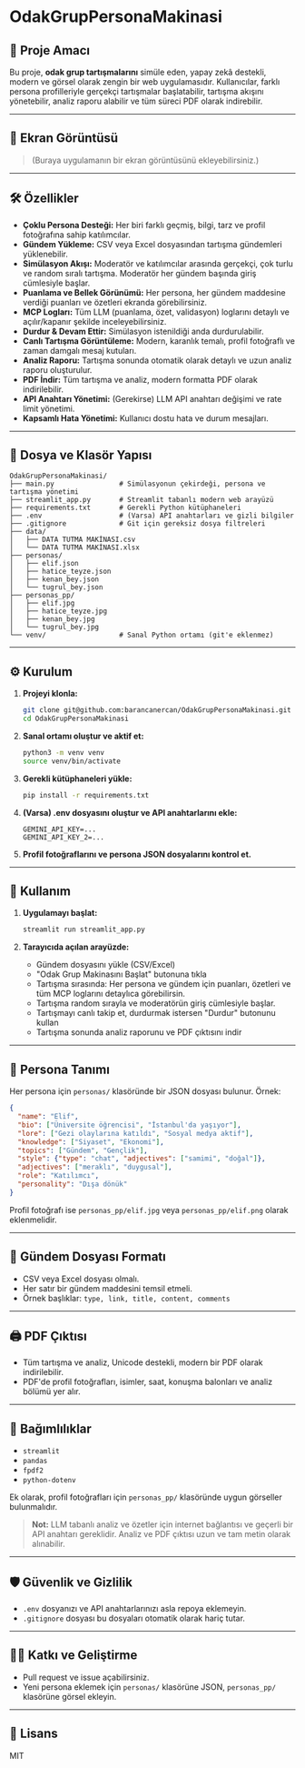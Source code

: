 # OdakGrupPersonaMakinasi

## 🚀 Proje Amacı

Bu proje, **odak grup tartışmalarını** simüle eden, yapay zekâ destekli, modern ve görsel olarak zengin bir web uygulamasıdır. Kullanıcılar, farklı persona profilleriyle gerçekçi tartışmalar başlatabilir, tartışma akışını yönetebilir, analiz raporu alabilir ve tüm süreci PDF olarak indirebilir.

---

## 📸 Ekran Görüntüsü

> (Buraya uygulamanın bir ekran görüntüsünü ekleyebilirsiniz.)

---

## 🛠️ Özellikler

- **Çoklu Persona Desteği:** Her biri farklı geçmiş, bilgi, tarz ve profil fotoğrafına sahip katılımcılar.
- **Gündem Yükleme:** CSV veya Excel dosyasından tartışma gündemleri yüklenebilir.
- **Simülasyon Akışı:** Moderatör ve katılımcılar arasında gerçekçi, çok turlu ve random sıralı tartışma. Moderatör her gündem başında giriş cümlesiyle başlar.
- **Puanlama ve Bellek Görünümü:** Her persona, her gündem maddesine verdiği puanları ve özetleri ekranda görebilirsiniz.
- **MCP Logları:** Tüm LLM (puanlama, özet, validasyon) loglarını detaylı ve açılır/kapanır şekilde inceleyebilirsiniz.
- **Durdur & Devam Ettir:** Simülasyon istenildiği anda durdurulabilir.
- **Canlı Tartışma Görüntüleme:** Modern, karanlık temalı, profil fotoğraflı ve zaman damgalı mesaj kutuları.
- **Analiz Raporu:** Tartışma sonunda otomatik olarak detaylı ve uzun analiz raporu oluşturulur.
- **PDF İndir:** Tüm tartışma ve analiz, modern formatta PDF olarak indirilebilir.
- **API Anahtarı Yönetimi:** (Gerekirse) LLM API anahtarı değişimi ve rate limit yönetimi.
- **Kapsamlı Hata Yönetimi:** Kullanıcı dostu hata ve durum mesajları.

---

## 📂 Dosya ve Klasör Yapısı

```
OdakGrupPersonaMakinasi/
├── main.py                # Simülasyonun çekirdeği, persona ve tartışma yönetimi
├── streamlit_app.py       # Streamlit tabanlı modern web arayüzü
├── requirements.txt       # Gerekli Python kütüphaneleri
├── .env                   # (Varsa) API anahtarları ve gizli bilgiler
├── .gitignore             # Git için gereksiz dosya filtreleri
├── data/
│   ├── DATA TUTMA MAKİNASI.csv
│   └── DATA TUTMA MAKİNASI.xlsx
├── personas/
│   ├── elif.json
│   ├── hatice_teyze.json
│   ├── kenan_bey.json
│   └── tugrul_bey.json
├── personas_pp/
│   ├── elif.jpg
│   ├── hatice_teyze.jpg
│   ├── kenan_bey.jpg
│   └── tugrul_bey.jpg
└── venv/                  # Sanal Python ortamı (git'e eklenmez)
```

---

## ⚙️ Kurulum

1. **Projeyi klonla:**
   ```bash
   git clone git@github.com:barancanercan/OdakGrupPersonaMakinasi.git
   cd OdakGrupPersonaMakinasi
   ```

2. **Sanal ortamı oluştur ve aktif et:**
   ```bash
   python3 -m venv venv
   source venv/bin/activate
   ```

3. **Gerekli kütüphaneleri yükle:**
   ```bash
   pip install -r requirements.txt
   ```

4. **(Varsa) .env dosyasını oluştur ve API anahtarlarını ekle:**
   ```
   GEMINI_API_KEY=...
   GEMINI_API_KEY_2=...
   ```

5. **Profil fotoğraflarını ve persona JSON dosyalarını kontrol et.**

---

## 🚦 Kullanım

1. **Uygulamayı başlat:**
   ```bash
   streamlit run streamlit_app.py
   ```

2. **Tarayıcıda açılan arayüzde:**
   - Gündem dosyasını yükle (CSV/Excel)
   - "Odak Grup Makinasını Başlat" butonuna tıkla
   - Tartışma sırasında: Her persona ve gündem için puanları, özetleri ve tüm MCP loglarını detaylıca görebilirsin.
   - Tartışma random sırayla ve moderatörün giriş cümlesiyle başlar.
   - Tartışmayı canlı takip et, durdurmak istersen "Durdur" butonunu kullan
   - Tartışma sonunda analiz raporunu ve PDF çıktısını indir

---

## 👤 Persona Tanımı

Her persona için `personas/` klasöründe bir JSON dosyası bulunur. Örnek:
```json
{
  "name": "Elif",
  "bio": ["Üniversite öğrencisi", "İstanbul'da yaşıyor"],
  "lore": ["Gezi olaylarına katıldı", "Sosyal medya aktif"],
  "knowledge": ["Siyaset", "Ekonomi"],
  "topics": ["Gündem", "Gençlik"],
  "style": {"type": "chat", "adjectives": ["samimi", "doğal"]},
  "adjectives": ["meraklı", "duygusal"],
  "role": "Katılımcı",
  "personality": "Dışa dönük"
}
```
Profil fotoğrafı ise `personas_pp/elif.jpg` veya `personas_pp/elif.png` olarak eklenmelidir.

---

## 📝 Gündem Dosyası Formatı

- CSV veya Excel dosyası olmalı.
- Her satır bir gündem maddesini temsil etmeli.
- Örnek başlıklar: `type, link, title, content, comments`

---

## 🖨️ PDF Çıktısı

- Tüm tartışma ve analiz, Unicode destekli, modern bir PDF olarak indirilebilir.
- PDF'de profil fotoğrafları, isimler, saat, konuşma balonları ve analiz bölümü yer alır.

---

## 🧩 Bağımlılıklar

- `streamlit`
- `pandas`
- `fpdf2`
- `python-dotenv`

Ek olarak, profil fotoğrafları için `personas_pp/` klasöründe uygun görseller bulunmalıdır.

> **Not:** LLM tabanlı analiz ve özetler için internet bağlantısı ve geçerli bir API anahtarı gereklidir. Analiz ve PDF çıktısı uzun ve tam metin olarak alınabilir.

---

## 🛡️ Güvenlik ve Gizlilik

- `.env` dosyanızı ve API anahtarlarınızı asla repoya eklemeyin.
- `.gitignore` dosyası bu dosyaları otomatik olarak hariç tutar.

---

## 🧑‍💻 Katkı ve Geliştirme

- Pull request ve issue açabilirsiniz.
- Yeni persona eklemek için `personas/` klasörüne JSON, `personas_pp/` klasörüne görsel ekleyin.

---

## 📄 Lisans

MIT
